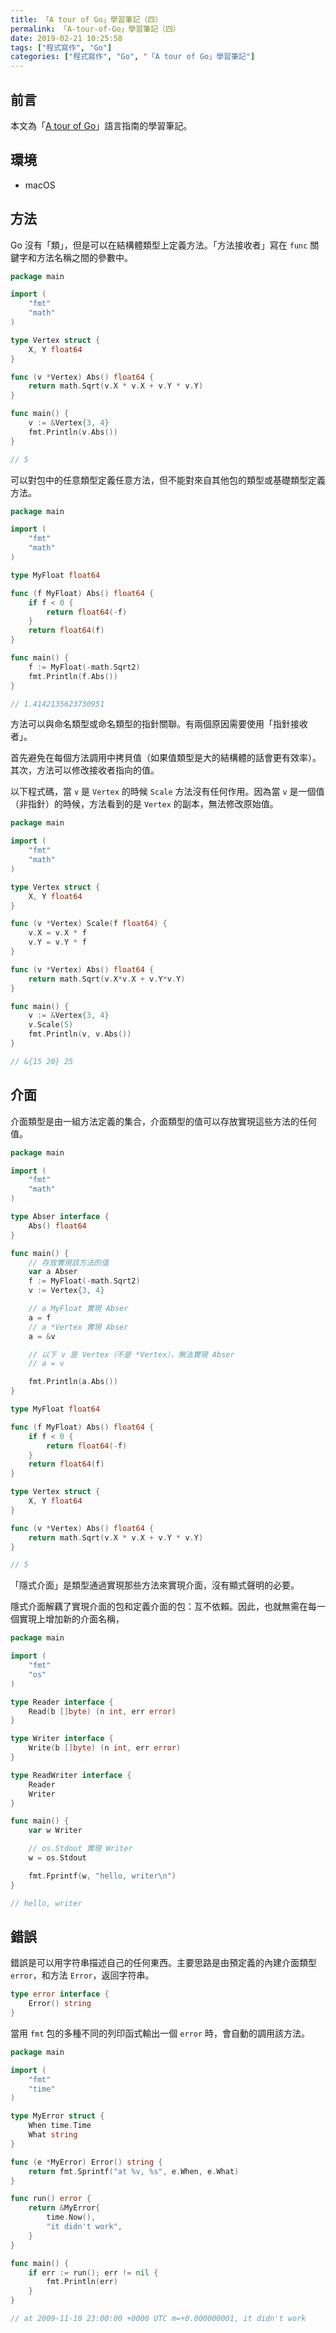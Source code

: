```yaml
---
title: 「A tour of Go」學習筆記（四）
permalink: 「A-tour-of-Go」學習筆記（四）
date: 2019-02-21 10:25:58
tags: ["程式寫作", "Go"]
categories: ["程式寫作", "Go", "「A tour of Go」學習筆記"]
---
```


## 前言
本文為「[A tour of Go](https://go-tour-zh-tw.appspot.com/)」語言指南的學習筆記。

## 環境
- macOS

## 方法
Go 沒有「類」，但是可以在結構體類型上定義方法。「方法接收者」寫在 `func` 關鍵字和方法名稱之間的參數中。
```GO
package main

import (
    "fmt"
    "math"
)

type Vertex struct {
    X, Y float64
}

func (v *Vertex) Abs() float64 {
    return math.Sqrt(v.X * v.X + v.Y * v.Y)
}

func main() {
    v := &Vertex{3, 4}
    fmt.Println(v.Abs())
}

// 5
```

可以對包中的任意類型定義任意方法，但不能對來自其他包的類型或基礎類型定義方法。
```GO
package main

import (
    "fmt"
    "math"
)

type MyFloat float64

func (f MyFloat) Abs() float64 {
    if f < 0 {
        return float64(-f)
    }
    return float64(f)
}

func main() {
    f := MyFloat(-math.Sqrt2)
    fmt.Println(f.Abs())
}

// 1.4142135623730951
```

方法可以與命名類型或命名類型的指針關聯。有兩個原因需要使用「指針接收者」。

首先避免在每個方法調用中拷貝值（如果值類型是大的結構體的話會更有效率）。其次，方法可以修改接收者指向的值。

以下程式碼，當 `v` 是 `Vertex` 的時候 `Scale` 方法沒有任何作用。因為當 `v` 是一個值（非指針）的時候，方法看到的是 `Vertex` 的副本，無法修改原始值。
```Go
package main

import (
    "fmt"
    "math"
)

type Vertex struct {
    X, Y float64
}

func (v *Vertex) Scale(f float64) {
    v.X = v.X * f
    v.Y = v.Y * f
}

func (v *Vertex) Abs() float64 {
    return math.Sqrt(v.X*v.X + v.Y*v.Y)
}

func main() {
    v := &Vertex{3, 4}
    v.Scale(5)
    fmt.Println(v, v.Abs())
}

// &{15 20} 25
```

## 介面
介面類型是由一組方法定義的集合，介面類型的值可以存放實現這些方法的任何值。
```GO
package main

import (
    "fmt"
    "math"
)

type Abser interface {
    Abs() float64
}

func main() {
    // 存放實現該方法的值
    var a Abser
    f := MyFloat(-math.Sqrt2)
    v := Vertex{3, 4}

    // a MyFloat 實現 Abser
    a = f
    // a *Vertex 實現 Abser
    a = &v

    // 以下 v 是 Vertex（不是 *Vertex），無法實現 Abser
    // a = v

    fmt.Println(a.Abs())
}

type MyFloat float64

func (f MyFloat) Abs() float64 {
    if f < 0 {
        return float64(-f)
    }
    return float64(f)
}

type Vertex struct {
    X, Y float64
}

func (v *Vertex) Abs() float64 {
    return math.Sqrt(v.X * v.X + v.Y * v.Y)
}

// 5
```

「隱式介面」是類型通過實現那些方法來實現介面，沒有顯式聲明的必要。

隱式介面解藕了實現介面的包和定義介面的包：互不依賴。因此，也就無需在每一個實現上增加新的介面名稱，
```GO
package main

import (
    "fmt"
    "os"
)

type Reader interface {
    Read(b []byte) (n int, err error)
}

type Writer interface {
    Write(b []byte) (n int, err error)
}

type ReadWriter interface {
    Reader
    Writer
}

func main() {
    var w Writer

    // os.Stdout 實現 Writer
    w = os.Stdout

    fmt.Fprintf(w, "hello, writer\n")
}

// hello, writer
```

## 錯誤
錯誤是可以用字符串描述自己的任何東西。主要思路是由預定義的內建介面類型 `error`，和方法 `Error`，返回字符串。
```GO
type error interface {
    Error() string
}
```

當用 `fmt` 包的多種不同的列印函式輸出一個 `error` 時，會自動的調用該方法。
```GO
package main

import (
    "fmt"
    "time"
)

type MyError struct {
    When time.Time
    What string
}

func (e *MyError) Error() string {
    return fmt.Sprintf("at %v, %s", e.When, e.What)
}

func run() error {
    return &MyError{
        time.Now(),
        "it didn't work",
    }
}

func main() {
    if err := run(); err != nil {
        fmt.Println(err)
    }
}

// at 2009-11-10 23:00:00 +0000 UTC m=+0.000000001, it didn't work
```